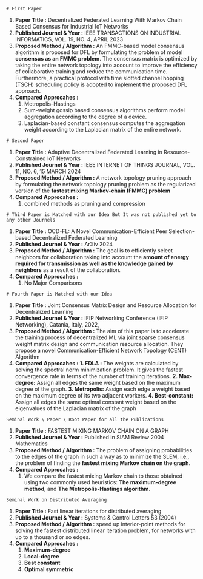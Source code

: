 ```
# First Paper
```
1) **Paper Title                  :**  Decentralized Federated Learning With Markov Chain Based Consensus for Industrial IoT Networks
2) **Published Journel & Year     :**  IEEE TRANSACTIONS ON INDUSTRIAL INFORMATICS, VOL. 19, NO. 4, APRIL 2023
3) **Proposed Method / Algorithm  :**  An FMMC-based model consensus algorithm is proposed for DFL by formulating the problem of model **consensus as an FMMC problem**.
                                   The consensus matrix is optimized by taking the entire network topology into account to improve the efficiency of collaborative training and reduce the communication time. 
                                   Furthermore, a practical protocol with time slotted channel hopping (TSCH) scheduling policy is adopted to implement the proposed DFL approach.
4) **Compared Approcahes          :**
   1. Metropolis–Hastings
   2. Sum-weight gossip based consensus algorithms perform model aggregation according to the degree of a device.
   3. Laplacian-based constant consensus computes the aggregation weight according to the Laplacian matrix of the entire network.

```
# Second Paper
```

1) **Paper Title                  :**  Adaptive Decentralized Federated Learning in Resource-Constrained IoT Networks
2) **Published Journel & Year     :**  IEEE INTERNET OF THINGS JOURNAL, VOL. 11, NO. 6, 15 MARCH 2024
3) **Proposed Method / Algorithm  :**  A network topology pruning approach by formulating the network topology pruning problem as the regularized version of the **fastest mixing Markov-chain (FMMC) problem**
4) **Compared Approcahes          :**
   1. combined methods as pruning and compression


```
# Third Paper is Matched with our Idea But It was not published yet to any other Journels
```
1) **Paper Title                  :**  OCD-FL: A Novel Communication-Efficient Peer Selection-based Decentralized Federated Learning
2) **Published Journel & Year     :**  ArXiv 2024
3) **Proposed Method / Algorithm  :**  The goal is to efficiently select neighbors for collaboration taking into account the **amount of energy required for transmission as well as the 
                                       knowledge gained by neighbors** as a result of the collaboration.
4) **Compared Approcahes          :**
   1. No Major Comparisons
```
# Fourth Paper is Matched with our Idea 
```
1) **Paper Title                  :**  Joint Consensus Matrix Design and Resource Allocation for Decentralized Learning
2) **Published Journel & Year     :**  IFIP Networking Conference (IFIP Networking), Catania, Italy, 2022, 
3) **Proposed Method / Algorithm  :**  The aim of this paper is to accelerate the training process of decentralized ML via joint sparse consensus weight matrix design and communication resource allocation. They propose a novel Communication-Efficient Network Topology (CENT) Algorithm
4) **Compared Approcahes          :**
  **1. FDLA :** The weights are calculated by solving the spectral norm minimization problem. It gives the fastest convergence rate in terms of the number of training iterations.
   **2. Max-degree:** Assign all edges the same weight based on the maximum degree of the graph.
   **3. Metropolis:** Assign each edge a weight based on the maximum degree of its two adjacent workers.
   **4. Best-constant:** Assign all edges the same optimal constant weight based on the eigenvalues of the Laplacian matrix of the graph
  
```
Seminal Work \ Paper \ Root Paper for all the Publications
```
1) **Paper Title                  :**  FASTEST MIXING MARKOV CHAIN ON A GRAPH
2) **Published Journel & Year     :**  Published in SIAM Review 2004 Mathematics
3) **Proposed Method / Algorithm  :**  The problem of assigning probabilities to the edges of the graph in such a way as to minimize the SLEM, i.e., the problem of finding the **fastest mixing Markov chain on the graph**.
4) **Compared Approcahes          :**
   1.  We compare the fastest mixing Markov chain to those obtained using two commonly used heuristics: **The maximum-degree method**, and **The Metropolis-Hastings algorithm**.
```
Seminal Work on Distributed Averaging 
```

1) **Paper Title                  :**  Fast linear iterations for distributed averaging 
2) **Published Journel & Year     :**  Systems & Control Letters 53 (2004)
3) **Proposed Method / Algorithm  :**  speed up interior-point methods for solving the fastest distributed linear iteration problem, for networks with up to a thousand or so edges.
4) **Compared Approcahes          :**
   1.  **Maximum-degree**
   2.  **Local-degree**
   3.  **Best constant**
   4.  **Optimal symmetric**
